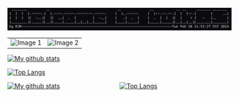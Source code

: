 <!--### Hi there 👋

<!--
**rmassaroni/rmassaroni** is a ✨ _special_ ✨ repository because its `README.md` (this file) appears on your GitHub profile.

Here are some ideas to get you started:

- 🔭 I’m currently working on ...
- 🌱 I’m currently learning ...
- 👯 I’m looking to collaborate on ...
- 🤔 I’m looking for help with ...
- 💬 Ask me about ...
- 📫 How to reach me: ...
- 😄 Pronouns: ...
- ⚡ Fun fact: ...
-->
![Alt Text](/welcometobulkos)
<table>
  <tr>
    <td><img src="image1.jpg" alt="Image 1"></td>
    <td><img src="image2.jpg" alt="Image 2"></td>
  </tr>
</table>

[![My github stats](https://github-readme-stats.vercel.app/api?username=rmassaroni&count_private=true&show_icons=true)](https://github.com/rmassaroni)

[![Top Langs](https://github-readme-stats.vercel.app/api/top-langs/?username=rmassaroni&hide=php)](https://github.com/rmassaroni)

<div style="display: flex;">
  <div style="flex: 1;">
    <a href="https://github.com/rmassaroni">
      <img src="https://github-readme-stats.vercel.app/api?username=rmassaroni&count_private=true&show_icons=true" alt="My github stats">
    </a>
  </div>
  <div style="flex: 1;">
    <a href="https://github.com/rmassaroni">
      <img src="https://github-readme-stats.vercel.app/api/top-langs/?username=rmassaroni&hide=php" alt="Top Langs">
    </a>
  </div>
</div>
